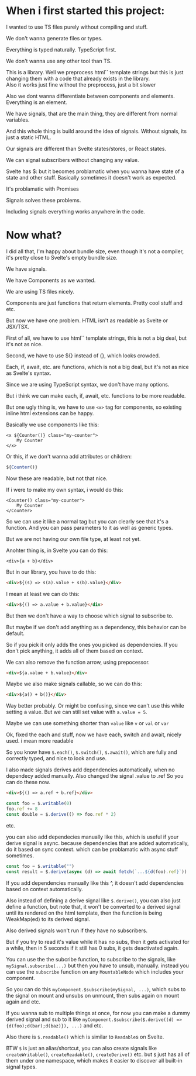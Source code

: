 # When i first started this project:

I wanted to use TS files purely without compiling and stuff.

We don't wanna generate files or types.

Everything is typed naturally. TypeScript first.

We don't wanna use any other tool than TS.

This is a library. Well we preprocess html`` template strings but this is just changing them with a code that already exists in the library.<br/>
Also it works just fine without the preprocess, just a bit slower

Also we dont wanna differentiate between components and elements. Everything is an element.

We have signals, that are the main thing, they are different from normal variables.

And this whole thing is build around the idea of signals. Without signals, its just a static HTML.

Our signals are different than Svelte states/stores, or React states.

We can signal subscribers without changing any value.

Svelte has $: but it becomes problamatic when you wanna have state of a state and other stuff. Basically sometimes it doesn't work as expected.

It's problamatic with Promises

Signals solves these problems.

Including signals everything works anywhere in the code.

# Now what?

I did all that, I'm happy about bundle size, even though it's not a compiler, it's pretty close to Svelte's empty bundle size.

We have signals.

We have Components as we wanted.

We are using TS files nicely.

Components are just functions that return elements. Pretty cool stuff and etc.

But now we have one problem. HTML isn't as readable as Svelte or JSX/TSX.

First of all, we have to use html`` template strings, this is not a big deal, but it's not as nice.

Second, we have to use ${} instead of {}, which looks crowded.

Each, if, await, etc. are functions, which is not a big deal, but it's not as nice as Svelte's syntax.

Since we are using TypeScript syntax, we don't have many options.

But i think we can make each, if, await, etc. functions to be more readable.

But one ugly thing is, we have to use `<x>` tag for components, so existing inline html extensions can be happy.

Basically we use components like this:

```svelte
<x ${Counter()} class="my-counter">
    My Counter
</x>
```

Or this, if we don't wanna add attributes or children:

```ts
${Counter()}
```

Now these are readable, but not that nice.

If i were to make my own syntax, i would do this:

```svelte
<Counter() class="my-counter">
    My Counter
</Counter>
```

So we can use it like a normal tag but you can clearly see that it's a function. And you can pass parameters to it as well as generic types.

But we are not having our own file type, at least not yet.

Anohter thing is, in Svelte you can do this:

```svelte
<div>{a + b}</div>
```

But in our library, you have to do this:

```html
<div>${(s) => s(a).value + s(b).value}</div>
```

I mean at least we can do this:

```html
<div>${() => a.value + b.value}</div>
```

But then we don't have a way to choose which signal to subscribe to.

But maybe if we don't add anything as a dependency, this behavior can be default.

So if you pick it only adds the ones you picked as dependencies. If you don't pick anything, it adds all of them based on context.

We can also remove the function arrow, using prepocessor.

```html
<div>${a.value + b.value}</div>
```

Maybe we also make signals callable, so we can do this:

```html
<div>${a() + b()}</div>
```

Way better probably. Or might be confusing, since we can't use this while setting a value. But we can still set value with `a.value = 5`.

Maybe we can use something shorter than `value` like `v` or `val` or `var`

Ok, fixed the each and stuff, now we have each, switch and await, nicely used. i mean more readable

So you know have `$.each()`, `$.switch()`, `$.await()`, which are fully and correctly typed, and nice to look and use.

I also made signals derives add dependencies automatically, when no dependecy added manually.
Also changed the signal .value to .ref 
So you can do these now.
 ```html
<div>${() => a.ref + b.ref}</div>
```
```ts
const foo = $.writable(0)
foo.ref += 8
const double = $.derive(() => foo.ref * 2)
```
etc.

you can also add dependecies manually like this, which is useful if your derive signal is async.
because dependencies that are added automatically, do it based on sync context.
which can be problamatic with async stuff sometimes.
```ts
const foo = $.writable("")
const result = $.derive(async (d) => await fetch(`...${d(foo).ref}`))
```
If you add dependencies manually like this ^, it doesn't add dependencies based on context automatically.

Also instead of defining a derive signal like `$.derive()`, you can also just define a function, but note that, it won't be converted to a derived signal until its rendered on the html template, then the function is being WeakMap(ed) to its derived signal.

Also derived signals won't run if they have no subscribers.

But if you try to read it's value while it has no subs, then it gets activated for a while, then in 5 seconds if it still has 0 subs, it gets deactivated again.

You can use the the subcribe function, to subscribe to the signals, like `mySignal.subscribe(...)` but then you have to unsub, manually.
instead you can use the `subscribe` function on any `MountableNode` which includes your component.

So you can do this `myComponent.$subscribe(mySignal, ...)`, which subs to the signal on mount and unsubs on unmount, then subs again on mount again and etc.

If you wanna sub to multiple things at once, for now you can make a dummy derived signal and sub to it like `myComponent.$subscribe($.derive((d) => {d(foo);d(bar);d(baz)}), ...)` and etc.

Also there is `$.readable()` which is similar to `Readable`s on Svelte.

BTW `$` is just an alias/shortcut, you can also create signals like `createWritable()`, `createReadable()`, `createDerive()` etc. but `$` just has all of them under one namespace, which makes it easier to discover all built-in signal types.
